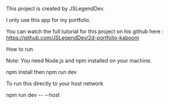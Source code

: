This project is created by JSLegendDev. 

I only use this app for my portfolio. 

You can watch the full tutorial for this project on his github here : https://github.com/JSLegendDev/2d-portfolio-kaboom

How to run

Note: You need Node.js and npm installed on your machine.

npm install then npm run dev

To run this directly to your host network

npm run dev -- --host
